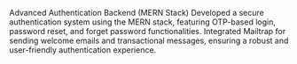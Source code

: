 Advanced Authentication Backend (MERN Stack) 
Developed a secure authentication system using the MERN stack, featuring OTP-based login, password
reset, and forget password functionalities. Integrated Mailtrap for sending welcome emails and transactional
messages, ensuring a robust and user-friendly authentication experience.
